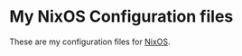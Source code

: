 # My NixOS Configuration files
These are my configuration files for [NixOS].

[NixOS]: https://nixos.org/
